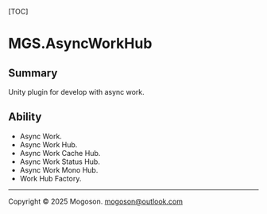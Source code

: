 [TOC]

# MGS.AsyncWorkHub

## Summary

Unity plugin for develop with async work.

## Ability

- Async Work.
- Async Work Hub.
- Async Work Cache Hub.
- Async Work Status Hub.
- Async Work Mono Hub.
- Work Hub Factory.

------

Copyright © 2025 Mogoson.	mogoson@outlook.com